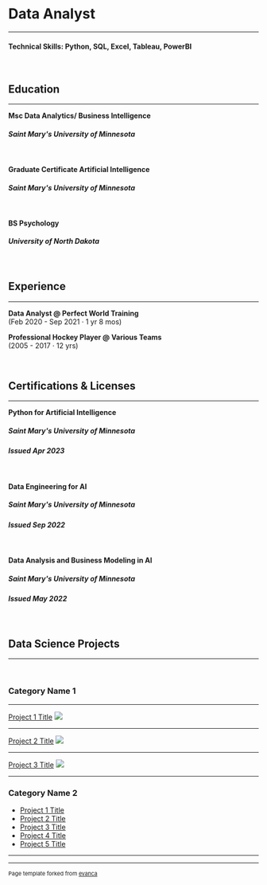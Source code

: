 # Data Analyst
---
#### Technical Skills: Python, SQL, Excel, Tableau, PowerBI
<br>

## Education 
---

**Msc Data Analytics/ Business Intelligence**
##### Saint Mary's University of Minnesota 
<br>

**Graduate Certificate Artificial Intelligence**
##### Saint Mary's University of Minnesota
<br>

**BS Psychology**
##### University of North Dakota

<br>

## Experience
---

**Data Analyst @ Perfect World Training**  
(Feb 2020 - Sep 2021 · 1 yr 8 mos)
<br>

**Professional Hockey Player @ Various Teams**   
(2005 - 2017 · 12 yrs)


<br>

## Certifications & Licenses
---

**Python for Artificial Intelligence**
##### Saint Mary's University of Minnesota
##### Issued Apr 2023
<br>

**Data Engineering for AI**
##### Saint Mary's University of Minnesota
##### Issued Sep 2022
<br>

**Data Analysis and Business Modeling in AI**
##### Saint Mary's University of Minnesota
##### Issued May 2022

<br>

## Data Science Projects
---
<br>

### Category Name 1 
---

[Project 1 Title](/sample_page)
<img src="images/dummy_thumbnail.jpg?raw=true"/>

---
[Project 2 Title](/pdf/sample_presentation.pdf)
<img src="images/dummy_thumbnail.jpg?raw=true"/>

---
[Project 3 Title](http://example.com/)
<img src="images/dummy_thumbnail.jpg?raw=true"/>

---

### Category Name 2

- [Project 1 Title](http://example.com/)
- [Project 2 Title](http://example.com/)
- [Project 3 Title](http://example.com/)
- [Project 4 Title](http://example.com/)
- [Project 5 Title](http://example.com/)

---




---
<p style="font-size:11px">Page template forked from <a href="https://github.com/evanca/quick-portfolio">evanca</a></p>
<!-- Remove above link if you don't want to attibute -->
